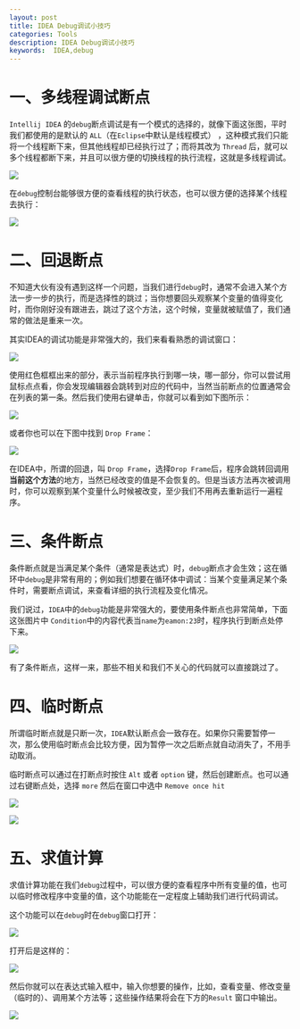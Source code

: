 ```yaml
---
layout: post
title: IDEA Debug调试小技巧
categories: Tools
description: IDEA Debug调试小技巧
keywords:  IDEA,debug
---
```

# 一、多线程调试断点

`Intellij IDEA` 的`debug`断点调试是有一个模式的选择的，就像下面这张图，平时我们都使用的是默认的 `ALL`（在`Eclipse`中默认是线程模式） ，这种模式我们只能将一个线程断下来，但其他线程却已经执行过了；而将其改为 `Thread` 后，就可以多个线程都断下来，并且可以很方便的切换线程的执行流程，这就是多线程调试。

![](https://raw.githubusercontent.com/xuxiaolei/images/master/20191009091934.png)

在`debug`控制台能够很方便的查看线程的执行状态，也可以很方便的选择某个线程去执行：

![](https://raw.githubusercontent.com/xuxiaolei/images/master/20191009091917.png)

# 二、回退断点

不知道大伙有没有遇到这样一个问题，当我们进行`debug`时，通常不会进入某个方法一步一步的执行，而是选择性的跳过；当你想要回头观察某个变量的值得变化时，而你刚好没有跟进去，跳过了这个方法，这个时候，变量就被赋值了，我们通常的做法是重来一次。

其实IDEA的调试功能是非常强大的，我们来看看熟悉的调试窗口：

![](https://raw.githubusercontent.com/xuxiaolei/images/master/20191009091903.png)

使用红色框框出来的部分，表示当前程序执行到哪一块，哪一部分，你可以尝试用鼠标点点看，你会发现编辑器会跳转到对应的代码中，当然当前断点的位置通常会在列表的第一条。然后我们使用右键单击，你就可以看到如下图所示：

![](https://raw.githubusercontent.com/xuxiaolei/images/master/20191009091836.png)

或者你也可以在下图中找到 `Drop Frame`：

![](https://raw.githubusercontent.com/xuxiaolei/images/master/20191009091817.png)

在IDEA中，所谓的回退，叫 `Drop Frame`，选择`Drop Frame`后，程序会跳转回调用**当前这个方法**的地方，当然已经改变的值是不会恢复的。但是当该方法再次被调用时，你可以观察到某个变量什么时候被改变，至少我们不用再去重新运行一遍程序。

# 三、条件断点

条件断点就是当满足某个条件（通常是表达式）时，`debug`断点才会生效；这在循环中`debug`是非常有用的；例如我们想要在循环体中调试：当某个变量满足某个条件时，需要断点调试，来查看详细的执行流程及变化情况。

我们说过，`IDEA`中的`debug`功能是非常强大的，要使用条件断点也非常简单，下面这张图片中 `Condition`中的内容代表当`name`为`eamon:23`时，程序执行到断点处停下来。

![](https://raw.githubusercontent.com/xuxiaolei/images/master/20191009091749.png)

有了条件断点，这样一来，那些不相关和我们不关心的代码就可以直接跳过了。

# 四、临时断点

所谓临时断点就是只断一次，`IDEA`默认断点会一致存在。如果你只需要暂停一次，那么使用临时断点会比较方便，因为暂停一次之后断点就自动消失了，不用手动取消。

临时断点可以通过在打断点时按住 `Alt` 或者 `option` 键，然后创建断点。也可以通过右键断点处，选择 `more` 然后在窗口中选中 `Remove once hit`

![](https://raw.githubusercontent.com/xuxiaolei/images/master/20191009091725.png)

![](https://raw.githubusercontent.com/xuxiaolei/images/master/20191009091702.png)

# 五、求值计算

求值计算功能在我们`debug`过程中，可以很方便的查看程序中所有变量的值，也可以临时修改程序中变量的值，这个功能能在一定程度上辅助我们进行代码调试。

这个功能可以在`debug`时在`debug`窗口打开：

![](https://raw.githubusercontent.com/xuxiaolei/images/master/20191009091640.png)

打开后是这样的：

![](https://raw.githubusercontent.com/xuxiaolei/images/master/20191009091623.png)

然后你就可以在表达式输入框中，输入你想要的操作，比如，查看变量、修改变量（临时的）、调用某个方法等；这些操作结果将会在下方的`Result` 窗口中输出。

![](https://raw.githubusercontent.com/xuxiaolei/images/master/20191009091519.png)
